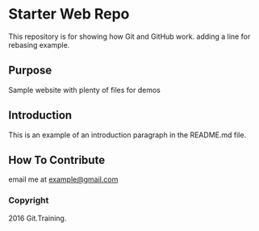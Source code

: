# Starter Web Repo

This repository is for showing how Git and GitHub work. adding a line for rebasing example.

## Purpose

Sample website with plenty of files for demos

## Introduction

This is an example of an introduction paragraph in the README.md file.

## How To Contribute

email me at example@gmail.com

### Copyright

2016 Git.Training.